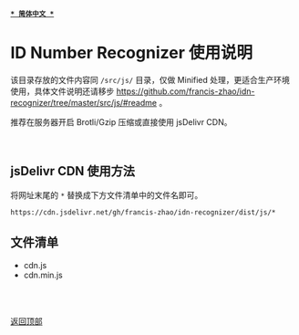 [<kbd>**`* 简体中文 *`**</kbd>](https://github.com/francis-zhao/idn-recognizer/tree/master/dist/js#readme "读我")

# ID Number Recognizer 使用说明

该目录存放的文件内容同 `/src/js/` 目录，仅做 Minified 处理，更适合生产环境使用，具体文件说明还请移步 https://github.com/francis-zhao/idn-recognizer/tree/master/src/js/#readme 。

推荐在服务器开启 Brotli/Gzip 压缩或直接使用 jsDelivr CDN。

<br>

## jsDelivr CDN 使用方法

将网址末尾的 `*` 替换成下方文件清单中的文件名即可。

`https://cdn.jsdelivr.net/gh/francis-zhao/idn-recognizer/dist/js/*`

## 文件清单

- cdn.js
- cdn.min.js

<br>
<br>

[<kbd>返回顶部</kbd>](# "返回顶部")
